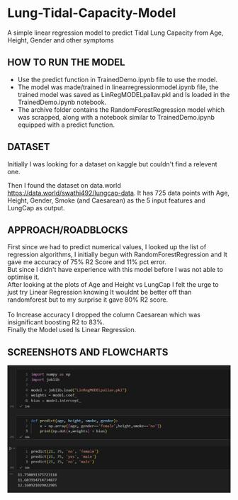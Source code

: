 # Lung-Tidal-Capacity-Model
A simple linear regression model to predict Tidal Lung Capacity from Age, Height, Gender and other symptoms

## HOW TO RUN THE MODEL
- Use the predict function in TrainedDemo.ipynb file to use the model.<br>
- The model was made/trained in linearregressionmodel.ipynb file, the trained model was saved as LinRegMODELpallav.pkl and Is loaded in the TrainedDemo.ipynb notebook.
- The archive folder contains the RandomForestRegression model which was scrapped, along with a notebook similar to TrainedDemo.ipynb equipped with a predict function.

## DATASET
Initially I was looking for a dataset on kaggle but couldn't find a relevent one.

Then I found the dataset on data.world https://data.world/swathi492/lungcap-data. It has 725 data points with Age, Height, Gender, Smoke (and Caesarean) as the 5 input features and LungCap as output.

## APPROACH/ROADBLOCKS
First since we had to predict numerical values, I looked up the list of regression algorithms, I initially begun with RandomForestRegression and It gave me accuracy of 75% R2 Score and 11% pct error.<br> But since I didn't have experience with this model before I was not able to optimise it.<br>
After looking at the plots of Age and Height vs LungCap I felt the urge to just try Linear Regression knowing It wouldnt be better off than randomforest but to my surprise it gave 80% R2 score.<br><br>To Increase accuracy I dropped the column Caesarean which was insignificant boosting R2 to 83%.
<br>Finally the Model used Is Linear Regression.

## SCREENSHOTS AND FLOWCHARTS
![alt text](demo.png)
